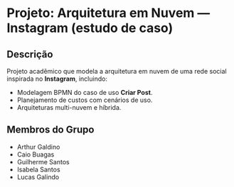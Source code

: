 # Projeto: Arquitetura em Nuvem — Instagram (estudo de caso)

## Descrição
Projeto acadêmico que modela a arquitetura em nuvem de uma rede social inspirada no **Instagram**, incluindo:
- Modelagem BPMN do caso de uso **Criar Post**.
- Planejamento de custos com cenários de uso.
- Arquiteturas multi-nuvem e híbrida.

## Membros do Grupo
- Arthur Galdino
- Caio Buagas
- Guilherme Santos
- Isabela Santos
- Lucas Galindo
